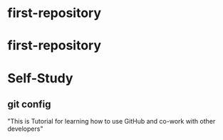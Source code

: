 # first-repository
# first-repository
# Self-Study
## git config
"This is Tutorial for learning how to use GitHub and co-work with other developers"
